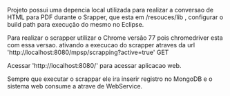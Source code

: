 Projeto possui uma depencia local utilizada para realizar a conversao de HTML para PDF durante o Srapper, 
que esta em /resouces/lib , configurar o build path para execução do mesmo no Eclipse.

Para realizar o scrapper utilizar o Chrome versão 77 pois chromedriver esta com essa versao.
ativando a execucao do scrapper atraves da url 'http://localhost:8080/mpsp/scrapping?active=true' GET

Acessar 'http://localhost:8080/' para acessar aplicacao web.

Sempre que executar o scrappar ele ira inserir registro no MongoDB e o sistema web consume a atrave de WebService.


